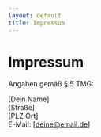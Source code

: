 ```yaml
---
layout: default
title: Impressum
---
```


# Impressum

Angaben gemäß § 5 TMG:

[Dein Name]  
[Straße]  
[PLZ Ort]  
E-Mail: [deine@email.de]
